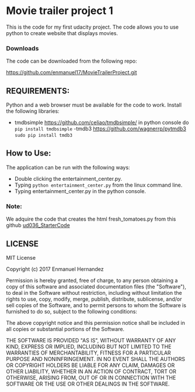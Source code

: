 # Movie trailer project 1
This is the code for my first udacity project. The code allows you to use python to create website that displays movies. 

### Downloads

The code can be downloaded from the following repo:

https://github.com/enmanuel17/MovieTrailerProject.git

## REQUIREMENTS:
Python and a web browser must be available for the code to work.
Install the following libraries:

- tmdbsimple
https://github.com/celiao/tmdbsimple/
in python console do
```pip install tmdbsimple```
-tmdb3
https://github.com/wagnerrp/pytmdb3
```sudo pip install tmdb3```

## How to Use:

The application can be run with the following ways:
- Double clicking the entertainment_center.py.
- Typing ```python entertainment_center.py``` from the linux command line.
- Typing entertainment_center.py in the python console.

### Note:

We adquire the code that creates the html fresh_tomatoes.py from this github [ud036_StarterCode](https://github.com/udacity/ud036_StarterCode)

## LICENSE
MIT License

Copyright (c) 2017 Enmanuel Hernandez

Permission is hereby granted, free of charge, to any person obtaining a copy
of this software and associated documentation files (the "Software"), to deal
in the Software without restriction, including without limitation the rights
to use, copy, modify, merge, publish, distribute, sublicense, and/or sell
copies of the Software, and to permit persons to whom the Software is
furnished to do so, subject to the following conditions:

The above copyright notice and this permission notice shall be included in all
copies or substantial portions of the Software.

THE SOFTWARE IS PROVIDED "AS IS", WITHOUT WARRANTY OF ANY KIND, EXPRESS OR
IMPLIED, INCLUDING BUT NOT LIMITED TO THE WARRANTIES OF MERCHANTABILITY,
FITNESS FOR A PARTICULAR PURPOSE AND NONINFRINGEMENT. IN NO EVENT SHALL THE
AUTHORS OR COPYRIGHT HOLDERS BE LIABLE FOR ANY CLAIM, DAMAGES OR OTHER
LIABILITY, WHETHER IN AN ACTION OF CONTRACT, TORT OR OTHERWISE, ARISING FROM,
OUT OF OR IN CONNECTION WITH THE SOFTWARE OR THE USE OR OTHER DEALINGS IN THE
SOFTWARE.
